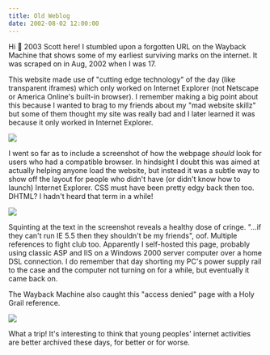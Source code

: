 ```yaml
---
title: Old Weblog
date: 2002-08-02 12:00:00
---
```


Hi 👋 2003 Scott here! I stumbled upon a forgotten URL on the Wayback Machine that shows some of my earliest surviving marks on the internet. It was scraped on in Aug, 2002 when I was 17. 

This website made use of "cutting edge technology" of the day (like transparent iframes) which only worked on Internet Explorer (not Netscape or America Online's built-in browser). I remember making a big point about this because I wanted to brag to my friends about my "mad website skillz" but some of them thought my site was really bad and I later learned it was because it only worked in Internet Explorer.

<a href="https://swharden.com/static/2023/12/07/2002-04-22-required.png">
<img src="https://swharden.com/static/2023/12/07/2002-04-22-required.png" class="border border-dark shadow">
</a>

I went so far as to include a screenshot of how the webpage _should_ look for users who had a compatible browser. In hindsight I doubt this was aimed at actually helping anyone load the website, but instead it was a subtle way to show off the layout for people who didn't have (or didn't know how to launch) Internet Explorer. CSS must have been pretty edgy back then too. DHTML? I hadn't heard that term in a while!

<a href="https://swharden.com/static/2023/12/07/2022-04-22-shouldlook.jpg">
<img src="https://swharden.com/static/2023/12/07/2022-04-22-shouldlook.jpg">
</a>

Squinting at the text in the screenshot reveals a healthy dose of cringe. "...if they can't run IE 5.5 then they shouldn't be my friends", oof. Multiple references to fight club too. Apparently I self-hosted this page, probably using classic ASP and IIS on a Windows 2000 server computer over a home DSL connection. I do remember that day shorting my PC's power supply rail to the case and the computer not turning on for a while, but eventually it came back on.

The Wayback Machine also caught this "access denied" page with a Holy Grail reference.

<a href="https://swharden.com/static/2023/12/07/2022-08-02-taunt.png">
<img src="https://swharden.com/static/2023/12/07/2022-08-02-taunt.png" class="border border-dark shadow">
</a>

What a trip! It's interesting to think that young peoples' internet activities are better archived these days, for better or for worse.